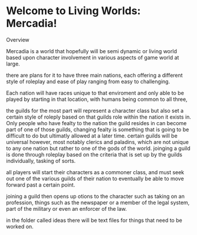 # Welcome to Living Worlds: Mercadia!

Overview

Mercadia is a world that hopefully will be semi dynamic or living world based upon character involvement in various aspects of game world at large. 

there are plans for it to have three main nations, each offering a different style of roleplay and ease of play ranging from easy to challenging.

Each nation will have races unique to that enviroment and only able to be played by starting in that location, with humans being common to all three, 

the guilds for the most part will represent a character class but also set a certain style of roleply based on that guilds role within the nation it exists in. Only people who have fealty to the nation the guild resides in can become part of one of those guilds, changing fealty is something that is going to be difficult to do but ultimatly allowed at a later time. certain guilds will be universal however, most notably clerics and paladins, which are not unique to any one nation but rather to one of the gods of the world.  joinging a guild is done through roleplay based on the criteria that is set up by the guilds individually, tasking of sorts.

all players will start their characters as a commoner class, and must seek out one of the various guilds of their nation to eventually be able to move forward past a certain point.

joining a guild then opens up otions to the character such as taking on an profession, things such as the newspaper or a member of the legal system, part of the military or even an enforcer of the law.

in the folder called ideas there will be text files for things that need to be worked on.
